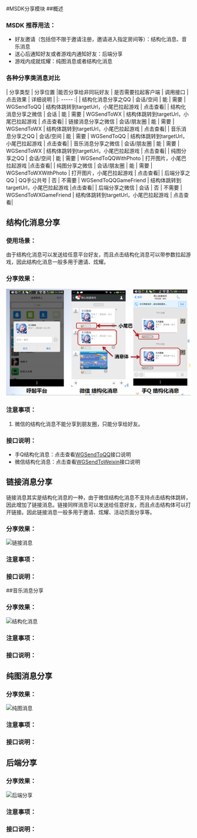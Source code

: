 #MSDK分享模块
##概述

### MSDK 推荐用法：

- 好友邀请（包括但不限于邀请注册，邀请进入指定房间等）：结构化消息、音乐消息
- 送心后通知好友或者游戏内通知好友：后端分享
- 游戏内成就炫耀：纯图消息或者结构化消息

### 各种分享类消息对比

| 分享类型 | 分享位置 |能否分享给非同玩好友 | 是否需要拉起客户端 | 调用接口 | 点击效果 | 详细说明 |
|: ----- :|
| 结构化消息分享之QQ 		| 会话/空间 		| 能 | 需要 | WGSendToQQ | 结构体跳转到targetUrl，小尾巴拉起游戏 | 点击查看|
| 结构化消息分享之微信 	| 会话 			| 能 | 需要 | WGSendToWX | 结构体跳转到targetUrl，小尾巴拉起游戏 | 点击查看|
| 链接消息分享之微信 		| 会话/朋友圈 	| 能 | 需要 | WGSendToWX | 结构体跳转到targetUrl，小尾巴拉起游戏 | 点击查看|
| 音乐消息分享之QQ 		| 会话/空间 		| 能 | 需要 | WGSendToQQ | 结构体跳转到targetUrl，小尾巴拉起游戏 | 点击查看|
| 音乐消息分享之微信 		| 会话/朋友圈		| 能 | 需要 | WGSendToWX | 结构体跳转到targetUrl，小尾巴拉起游戏 | 点击查看|
| 纯图分享之QQ 			| 会话/空间 		| 能 | 需要 | WGSendToQQWithPhoto | 打开图片，小尾巴拉起游戏 |点击查看|
| 纯图分享之微信 			| 会话/朋友圈 	| 能 | 需要 | WGSendToWXWithPhoto  | 打开图片，小尾巴拉起游戏 | 点击查看|
| 后端分享之QQ 			| QQ手公共号	| 否 | 不需要 | WGSendToQQGameFriend | 结构体跳转到targetUrl，小尾巴拉起游戏 |点击查看|
| 后端分享之微信 			| 会话 			| 否 | 不需要 | WGSendToWXGameFriend | 结构体跳转到targetUrl，小尾巴拉起游戏 | 点击查看|

## 结构化消息分享

### 使用场景：

由于结构化消息可以发送给任意平台好友，而且点击结构化消息可以带参数拉起游戏，因此结构化消息一般多用于邀请、炫耀。

### 分享效果：

![结构化消息](./msg-structure.png "结构化消息")

### 注意事项：

1. 微信的结构化消息不能分享到朋友圈，只能分享给好友。

### 接口说明：

- 手Q结构化消息：点击查看[WGSendToQQ](http://wiki.dev.4g.qq.com/v2/ZH_CN/android/#!qq.md#结构化消息分享)接口说明
- 微信结构化消息：点击查看[WGSendToWeixin](http://wiki.dev.4g.qq.com/v2/ZH_CN/android/#!wechat.md#结构化消息分享)接口说明

## 链接消息分享

链接消息其实是结构化消息的一种，由于微信结构化消息不支持点击结构体跳转，因此增加了链接消息。链接同样消息可以发送给任意好友，而且点击结构体可以打开链接。因此链接消息一般多用于邀请、炫耀、活动页面分享等。

### 分享效果：

![链接消息](./msg-link.png "链接消息")

### 注意事项：

### 接口说明：


##音乐消息分享

### 分享效果：

![结构化消息](./msg-music.png "结构化消息")

### 注意事项：

### 接口说明：

## 纯图消息分享

### 分享效果：

![纯图消息](./msg-photo.png "纯图消息")

### 注意事项：

### 接口说明：

## 后端分享

### 分享效果：

![后端分享](./msg-background.png "后端分享")

### 注意事项：

### 接口说明：
